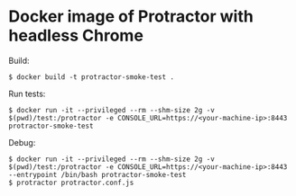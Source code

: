 # Docker image of Protractor with headless Chrome

Build:

```
$ docker build -t protractor-smoke-test .
```

Run tests:

```
$ docker run -it --privileged --rm --shm-size 2g -v $(pwd)/test:/protractor -e CONSOLE_URL=https://<your-machine-ip>:8443  protractor-smoke-test
```

Debug:

```
$ docker run -it --privileged --rm --shm-size 2g -v $(pwd)/test:/protractor -e CONSOLE_URL=https://<your-machine-ip>:8443 --entrypoint /bin/bash protractor-smoke-test
$ protractor protractor.conf.js
```